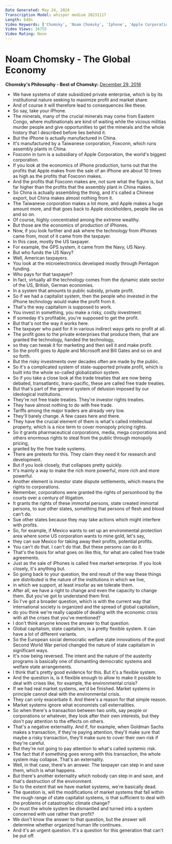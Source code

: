 ```yaml
---
Date Generated: May 24, 2024
Transcription Model: whisper medium 20231117
Length: 640s
Video Keywords: ['Chomsky', 'Noam Chomsky', 'Iphone', 'Apple Corporation', 'Corporations', 'Exploitation', 'Capitalism', 'Technology', 'Profit', 'Power', 'Wealth gap', 'Corporate', 'Economy', 'Economics']
Video Views: 36755
Video Rating: None
---
```


# Noam Chomsky - The Global Economy
**Chomsky's Philosophy - Best of Chomsky:** [December 29, 2016](https://www.youtube.com/watch?v=6y1zN8xJoAE)
*  We have systems of state subsidized private enterprise, which is by its institutional nature seeking to maximize profit and market share.
*  And of course it will therefore lead to consequences like these.
*  So say, take your iPhone.
*  The minerals, many of the crucial minerals may come from Eastern Congo, where multinationals are kind of waiting while the vicious militias murder people and give opportunities to get the minerals and the whole history that I described before lies behind it.
*  But the iPhone is actually manufactured in China.
*  It's manufactured by a Taiwanese corporation, Foxconn, which runs assembly plants in China.
*  Foxconn in turn is a subsidiary of Apple Corporation, the world's biggest corporation.
*  If you look at the economics of iPhone production, turns out that the profits that Apple makes from the sale of an iPhone are about 10 times as high as the profits that Foxconn makes.
*  And the profits that Foxconn makes are, not sure what the figure is, but far higher than the profits that the assembly plant in China makes.
*  So China is actually assembling the thing, and it's called a Chinese export, but China makes almost nothing from it.
*  The Taiwanese corporation makes a lot more, and Apple makes a huge amount more, and that goes back to Apple stockholders, people like us and so on.
*  Of course, highly concentrated among the extreme wealthy.
*  But those are the economics of production of iPhones.
*  Now, if you look further and ask where the technology from iPhones came from, most of it came from the taxpayer.
*  In this case, mostly the US taxpayer.
*  For example, the GPS system, it came from the Navy, US Navy.
*  But who funds the US Navy?
*  Well, American taxpayers.
*  You look at the microelectronics developed mostly through Pentagon funding.
*  Who pays for that taxpayer?
*  In fact, virtually all the technology comes from the dynamic state sector of the US, British, German economies.
*  In a system that amounts to public subsidy, private profit.
*  So if we had a capitalist system, then the people who invested in the iPhone technology would make the profit from it.
*  That's the way capitalism is supposed to work.
*  You invest in something, you make a risky, costly investment.
*  If someday it's profitable, you're supposed to get the profit.
*  But that's not the way it works here.
*  The taxpayer who paid for it in various indirect ways gets no profit at all.
*  The profit goes to the private enterprises that produce them, that are granted the technology, handed the technology,
*  so they can tweak it for marketing and then sell it and make profit.
*  So the profit goes to Apple and Microsoft and Bill Gates and so on and so forth.
*  But the risky investments over decades often are made by the public.
*  So it's a complicated system of state-supported private profit, which is built into the whole so-called globalization system.
*  So if you take a close look at the trade treaties that are now being debated, transatlantic, trans-pacific, these are called free trade treaties.
*  But that's part of the general system of delusion imposed by our ideological institutions.
*  They're not free trade treaties. They're investor rights treaties.
*  They have almost nothing to do with free trade.
*  Tariffs among the major traders are already very low.
*  They'll barely change. A few cases here and there.
*  They have the crucial element of them is what's called intellectual property, which is a nice term to cover monopoly pricing rights.
*  So it grants pharmaceutical corporations, media, mega corporations and others enormous rights to steal from the public through monopoly pricing,
*  granted by the free trade systems.
*  There are pretexts for this. They claim they need it for research and development.
*  But if you look closely, that collapses pretty quickly.
*  It's mainly a way to make the rich more powerful, more rich and more powerful.
*  Another element is investor state dispute settlements, which means the rights to corporations.
*  Remember, corporations were granted the rights of personhood by the courts over a century of litigation.
*  It grants the rights of these immortal persons, state created immortal persons, to sue other states, something that persons of flesh and blood can't do.
*  Sue other states because they may take actions which might interfere with profits.
*  So, for example, if Mexico wants to set up an environmental protection area where some US corporation wants to mine gold, let's say,
*  they can sue Mexico for taking away their profits, potential profits.
*  You can't do that. I can't do that. But these persons can do it.
*  That's the basis for what goes on like this, for what are called free trade agreements.
*  Just as the sale of iPhones is called free market enterprise. If you look closely, it's anything but.
*  So going back to your question, the end result of the way these things are distributed is the nature of the institutions in which we live,
*  in which we support, at least insofar as we tolerate them.
*  After all, we have a right to change and even the capacity to change them. But you've got to understand them first.
*  So I've got a broader question, which is with the current way that international society is organized and the spread of global capitalism,
*  do you think we're really capable of dealing with the economic crisis with all the crises that you've mentioned?
*  I don't think anyone knows the answer to that question.
*  Global capitalism, state capitalism, is a pretty flexible system. It can have a lot of different variants.
*  So the European social democratic welfare state innovations of the post Second World War period changed the nature of state capitalism in significant ways.
*  It's now being reversed. The intent and the nature of the austerity programs is basically one of dismantling democratic systems and welfare state arrangements.
*  I think that's pretty good evidence for this. But it's a flexible system.
*  And the question is, is it flexible enough to allow to make it possible to deal with crises like, for example, the environmental crisis?
*  If we had real market systems, we'd be finished. Market systems in principle cannot deal with the environmental crisis.
*  They can only exacerbate it. And there's a reason for that simple reason.
*  Market systems ignore what economists call externalities.
*  So when there's a transaction between two units, say people or corporations or whatever, they look after their own interests, but they don't pay attention to the effects on others.
*  That's a negative externality. And if, for example, when Goldman Sachs makes a transaction, if they're paying attention, they'll make sure that maybe a risky transaction, they'll make sure to cover their own risk if they're careful.
*  But they're not going to pay attention to what's called systemic risk.
*  The fact that if something goes wrong with this transaction, the whole system may collapse. That's an externality.
*  Well, in that case, there's an answer. The taxpayer can step in and save them, which is what happens.
*  But there's another externality which nobody can step in and save, and that's destruction of the environment.
*  So to the extent that we have market systems, we're basically dead.
*  The question is, will the modifications of market systems that fall within the rough range of state capitalist systems, is that sufficient to deal with the problems of catastrophic climate change?
*  Or must the whole system be dismantled and turned into a system concerned with use rather than profit?
*  We don't know the answer to that question, but the answer will determine whether organized human life continues.
*  And it's an urgent question. It's a question for this generation that can't be put off.
